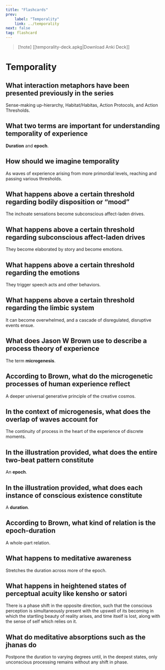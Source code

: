 ```yaml
---
title: "Flashcards"
prev:
    label: "Temporality"
    link: ../temporality
next: false
tag: flashcard
---
```



> [!note] [[temporality-deck.apkg|Download Anki Deck]]

# Temporality


## What interaction metaphors have been presented previously in the series
Sense-making up-hierarchy, Habitat/Habitas, Action Protocols, and Action Thresholds.

## What two terms are important for understanding temporality of experience
**Duration** and **epoch**.

## How should we imagine temporality
As waves of experience arising from more primordial levels, reaching and passing various thresholds.

## What happens above a certain threshold regarding bodily disposition or “mood”
The inchoate sensations become subconscious affect-laden drives.

## What happens above a certain threshold regarding subconscious affect-laden drives
They become elaborated by story and become emotions.

## What happens above a certain threshold regarding the emotions
They trigger speech acts and other behaviors.

## What happens above a certain threshold regarding the limbic system
It can become overwhelmed, and a cascade of disregulated, disruptive events ensue.

## What does Jason W Brown use to describe a process theory of experience
The term **microgenesis**.

## According to Brown, what do the microgenetic processes of human experience reflect
A deeper universal generative principle of the creative cosmos.

## In the context of microgenesis, what does the overlap of waves account for
The continuity of process in the heart of the experience of discrete moments.

## In the illustration provided, what does the entire two-beat pattern constitute
An **epoch**.

## In the illustration provided, what does each instance of conscious existence constitute
A **duration**.

## According to Brown, what kind of relation is the epoch-duration
A whole-part relation.

## What happens to meditative awareness
Stretches the duration across more of the epoch.

## What happens in heightened states of perceptual acuity like kensho or satori
There is a phase shift in the opposite direction, such that the conscious perception is simultaneously present with the upswell of its becoming in which the startling beauty of reality arises, and time itself is lost, along with the sense of self which relies on it.

## What do meditative absorptions such as the jhanas do
Postpone the duration to varying degrees until, in the deepest states, only unconscious processing remains without any shift in phase.

